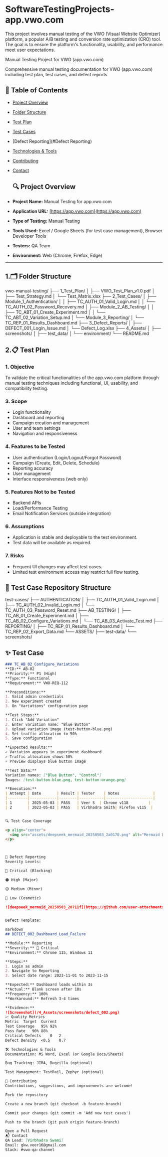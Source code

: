 # SoftwareTestingProjects-app.vwo.com
This project involves manual testing of the VWO (Visual Website Optimizer) platform, a popular A/B testing and conversion rate optimization (CRO) tool. The goal is to ensure the platform's functionality, usability, and performance meet user expectations.

Manual Testing Project for VWO (app.vwo.com)

Comprehensive manual testing documentation for VWO (app.vwo.com) including test plan, test cases, and defect reports

## 📌 Table of Contents

- [Project Overview](#project-overview)
- [Folder Structure](#folder-structure)
- [Test Plan](#test-plan)
- [Test Cases](#test-cases)
- [Defect Reporting](#Defect Reporting)
- [Technologies & Tools](#technologies--tools)
- [Contributing](#contributing)
- [Contact](#contact)

  ## 🔍 Project Overview

- **Project Name:** Manual Testing for app.vwo.com  
- **Application URL:** [https://app.vwo.com](https://app.vwo.com)  
- **Type of Testing:** Manual Testing  
- **Tools Used:** Excel / Google Sheets (for test case management), Browser Developer Tools  
- **Testers:** QA Team  
- **Environment:** Web (Chrome, Firefox, Edge)

---



## 1.🗂️ Folder Structure

vwo-manual-testing/
├── 1_Test_Plan/
│ ├── VWO_Test_Plan_v1.0.pdf
│ ├── Test_Strategy.md
│ └── Test_Matrix.xlsx
├── 2_Test_Cases/
│ ├── Module_1_Authentication/
│ │ ├── TC_AUTH_01_Valid_Login.md
│ │ └── TC_AUTH_02_Password_Recovery.md
│ ├── Module_2_AB_Testing/
│ │ ├── TC_ABT_01_Create_Experiment.md
│ │ └── TC_ABT_02_Variation_Setup.md
│ └── Module_3_Reporting/
│ └── TC_REP_01_Results_Dashboard.md
├── 3_Defect_Reports/
│ ├── DEFECT_001_Login_Issue.md
│ └── Defect_Log.xlsx
├── 4_Assets/
│ ├── screenshots/
│ ├── test_data/
│ └── environment/
└── README.md

## 2.📋 Test Plan

### 1. Objective
To validate the critical functionalities of the app.vwo.com platform through manual testing techniques including functional, UI, usability, and compatibility testing.

### 3. Scope
- Login functionality
- Dashboard and reporting
- Campaign creation and management
- User and team settings
- Navigation and responsiveness

### 4. Features to be Tested
- User authentication (Login/Logout/Forgot Password)
- Campaign (Create, Edit, Delete, Schedule)
- Reporting accuracy
- User management
- Interface responsiveness (web only)

### 5. Features Not to be Tested
- Backend APIs
- Load/Performance Testing
- Email Notification Services (outside integration)

### 6. Assumptions
- Application is stable and deployable to the test environment.
- Test data will be available as required.

### 7. Risks
- Frequent UI changes may affect test cases.
- Limited test environment access may restrict full flow testing.

## 📂 Test Case Repository Structure
test-cases/
├── AUTHENTICATION/
│ ├── TC_AUTH_01_Valid_Login.md
│ ├── TC_AUTH_02_Invalid_Login.md
│ └── TC_AUTH_03_Password_Reset.md
├── AB_TESTING/
│ ├── TC_AB_01_Create_Experiment.md
│ ├── TC_AB_02_Configure_Variations.md
│ └── TC_AB_03_Activate_Test.md
├── REPORTING/
│ ├── TC_REP_01_Results_Dashboard.md
│ └── TC_REP_02_Export_Data.md
└── ASSETS/
├── test-data/
└── screenshots/


## ✨ Test Case 
```markdown
### TC_AB_02_Configure_Variations
**ID:** AB-02  
**Priority:** P1 (High)  
**Type:** Functional  
**Requirement:** VWO-REQ-112  

**Preconditions:**
1. Valid admin credentials
2. New experiment created
3. On "Variations" configuration page

**Test Steps:**
1. Click "Add Variation"
2. Enter variation name: "Blue Button"
3. Upload variation image (test-button-blue.png)
4. Set traffic allocation to 50%
5. Save configuration

**Expected Results:**
✓ Variation appears in experiment dashboard  
✓ Traffic allocation shows 50%  
✓ Preview displays blue button image  

**Test Data:**  
Variation names: ["Blue Button", "Control"]  
Images: [test-button-blue.png, test-button-orange.png]  

**Execution:**
| Attempt | Date       | Result | Tester    | Notes               |
|---------|------------|--------|-----------|---------------------|
| 1       | 2025-05-03 | PASS   | Veer S  | Chrome v118         |
| 2       | 2023-05-03 | PASS   | Virbhadra Smith| Firefox v115  |


🔍 Test Case Coverage

<p align="center">
  <img src="assets/deepseek_mermaid_20250503_2a0170.png" alt="Mermaid Diagram" width="600">
</p>



🚨 Defect Reporting
Severity Levels:

🔴 Critical (Blocking)

🟠 High (Major)

🟡 Medium (Minor)

🔵 Low (Cosmetic)

![deepseek_mermaid_20250503_20711f](https://github.com/user-attachments/assets/1c8669be-52b8-46fe-a1f4-23d9d6b29dad)


Defect Template:

markdown
## DEFECT_002_Dashboard_Load_Failure

**Module:** Reporting  
**Severity:** 🔴 Critical  
**Environment:** Chrome 115, Windows 11  

**Steps:**
1. Login as admin
2. Navigate to Reporting
3. Select date range: 2023-11-01 to 2023-11-15

**Expected:** Dashboard loads within 3s  
**Actual:** Blank screen after 10s  
**Frequency:** 100%  
**Workaround:** Refresh 3-4 times  

**Evidence:**  
![Screenshot](/4_Assets/screenshots/defect_002.png)  
📈 Quality Metrics
Metric	Target	Current
Test Coverage	95%	92%
Pass Rate	90%	88%
Critical Defects	0	2
Defect Density	<0.5	0.7

🛠️ Technologies & Tools
Documentation: MS Word, Excel (or Google Docs/Sheets)

Bug Tracking: JIRA, Bugzilla (optional)

Test Management: TestRail, Zephyr (optional)

🤝 Contributing
Contributions, suggestions, and improvements are welcome!

Fork the repository

Create a new branch (git checkout -b feature-branch)

Commit your changes (git commit -m 'Add new test cases')

Push to the branch (git push origin feature-branch)

Open a Pull Request
📬 Contact
QA Lead: [Virbhadra Swami]
Email: gkw.veer16@gmail.com
Slack: #vwo-qa-channel
